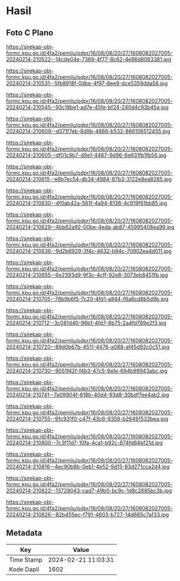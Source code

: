 # Hasil

## Foto C Plano

https://sirekap-obj-formc.kpu.go.id/4fa2/pemilu/pdpr/16/08/08/20/27/1608082027005-20240214-210522--14cde04e-7389-4f77-8c62-4e86d8063381.jpg

https://sirekap-obj-formc.kpu.go.id/4fa2/pemilu/pdpr/16/08/08/20/27/1608082027005-20240214-210531--5fb8918f-0dbe-4f97-8ee9-dce5359dda58.jpg

https://sirekap-obj-formc.kpu.go.id/4fa2/pemilu/pdpr/16/08/08/20/27/1608082027005-20240214-210545--93c18be1-ad7e-45fe-bf24-240d4c93b45a.jpg

https://sirekap-obj-formc.kpu.go.id/4fa2/pemilu/pdpr/16/08/08/20/27/1608082027005-20240214-210609--d371f7eb-8d9b-4666-b532-866106512455.jpg

https://sirekap-obj-formc.kpu.go.id/4fa2/pemilu/pdpr/16/08/08/20/27/1608082027005-20240214-210605--df01c9b7-d9e1-4467-9d96-6e931fb1fb56.jpg

https://sirekap-obj-formc.kpu.go.id/4fa2/pemilu/pdpr/16/08/08/20/27/1608082027005-20240214-210615--e8b7ec54-db34-4984-87b3-3122e8ea8285.jpg

https://sirekap-obj-formc.kpu.go.id/4fa2/pemilu/pdpr/16/08/08/20/27/1608082027005-20240214-210630--4f0ab42a-561f-4a94-8136-4c919f61bb85.jpg

https://sirekap-obj-formc.kpu.go.id/4fa2/pemilu/pdpr/16/08/08/20/27/1608082027005-20240214-210629--4bb62a92-00be-4eda-ab87-45995408ea99.jpg

https://sirekap-obj-formc.kpu.go.id/4fa2/pemilu/pdpr/16/08/08/20/27/1608082027005-20240214-210636--9d2b6929-3f4c-4632-b94c-70902ea4d011.jpg

https://sirekap-obj-formc.kpu.go.id/4fa2/pemilu/pdpr/16/08/08/20/27/1608082027005-20240214-210655--6e2393d9-9f3c-4cff-92e8-3073eb8451fb.jpg

https://sirekap-obj-formc.kpu.go.id/4fa2/pemilu/pdpr/16/08/08/20/27/1608082027005-20240214-210705--78b9b6f5-7c20-4fd1-a844-f6a6cd8b5d9b.jpg

https://sirekap-obj-formc.kpu.go.id/4fa2/pemilu/pdpr/16/08/08/20/27/1608082027005-20240214-210712--3c081d40-96b1-4fd7-8b75-2a4fd789e2f3.jpg

https://sirekap-obj-formc.kpu.go.id/4fa2/pemilu/pdpr/16/08/08/20/27/1608082027005-20240214-210720--89d0b67b-4511-4476-a088-af45d92c0c51.jpg

https://sirekap-obj-formc.kpu.go.id/4fa2/pemilu/pdpr/16/08/08/20/27/1608082027005-20240214-210730--9051f42f-f4b3-47c5-9a1e-694b99943abc.jpg

https://sirekap-obj-formc.kpu.go.id/4fa2/pemilu/pdpr/16/08/08/20/27/1608082027005-20240214-210741--7a09904f-618b-40d4-93d8-30bdf7ee4ab2.jpg

https://sirekap-obj-formc.kpu.go.id/4fa2/pemilu/pdpr/16/08/08/20/27/1608082027005-20240214-210755--91c931f0-c47f-43c6-9359-b26491533bea.jpg

https://sirekap-obj-formc.kpu.go.id/4fa2/pemilu/pdpr/16/08/08/20/27/1608082027005-20240214-210800--7c3f11d7-10fa-4ca1-b92c-874fd84bf21d.jpg

https://sirekap-obj-formc.kpu.go.id/4fa2/pemilu/pdpr/16/08/08/20/27/1608082027005-20240214-210816--4ec90b8b-0eb1-4e52-9d15-83d271cca2d4.jpg

https://sirekap-obj-formc.kpu.go.id/4fa2/pemilu/pdpr/16/08/08/20/27/1608082027005-20240214-210822--13729043-cad7-49b0-bc9c-1d8c2885bc3b.jpg

https://sirekap-obj-formc.kpu.go.id/4fa2/pemilu/pdpr/16/08/08/20/27/1608082027005-20240214-210826--82b455ec-f791-4603-b727-14d665c7af33.jpg


## Metadata

| Key        | Value               |
| ---------- | ------------------- |
| Time Stamp | 2024-02-21 11:03:31 |
| Kode Dapil | 1602                |



